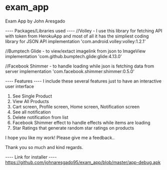 # exam_app
Exam App by John Aresgado

---- Packages/Libraries used ----
//Volley - I use this library for fetching API with token from HerokuApp and most of all it has the simpliest coding library for JSON API
implementation 'com.android.volley:volley:1.2.1'

//Bumptech Glide - to view/extact imagelink from json to ImageView 
implementation 'com.github.bumptech.glide:glide:4.13.0'

//Facebook Shimmer - to handle loading while json is fetching data from server
implementation 'com.facebook.shimmer:shimmer:0.5.0'

---- Features ----
I include these several features just to have an interactive user interface 

1. See Single Product
2. View All Products
3. Cart screen, Profile screen, Home screen, Notification screen
4. See all notification
5. Delete notification from list
6. Facebook Shimmer effect to handle effects while items are loading
7. Star Ratings that generate random star ratings on products

I hope you like my work! Please give me a feedback..

Thank you so much and kind regards. 


---- Link for installer ----
https://github.com/johnaresgado95/exam_app/blob/master/app-debug.apk
